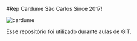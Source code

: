 #Rep Cardume São Carlos Since 2017!

![cardume](Cardume)

Esse repositório foi utilizado durante aulas de GIT.